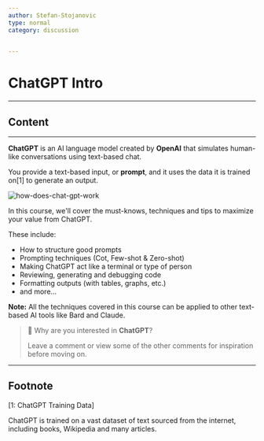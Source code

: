 ```yaml
---
author: Stefan-Stojanovic
type: normal
category: discussion
 

---
```


# ChatGPT Intro

---

## Content

---

**ChatGPT** is an AI language model created by **OpenAI** that simulates human-like conversations using text-based chat. 

You provide a text-based input, or **prompt**, and it uses the data it is trained on[1] to generate an output.

![how-does-chat-gpt-work](https://img.enkipro.com/f1ca8562f40096c28428e1848b1ebe9c.png)

In this course, we'll cover the must-knows, techniques and tips to maximize your value from ChatGPT. 

These include:
- How to structure good prompts
- Prompting techniques (Cot, Few-shot & Zero-shot)
- Making ChatGPT act like a terminal or type of person
- Reviewing, generating and debugging code
- Formatting outputs (with tables, graphs, etc.)
- and more...

**Note:** All the techniques covered in this course can be applied to other text-based AI tools like Bard and Claude.

> 💬 Why are you interested in **ChatGPT**?
> 
> Leave a comment or view some of the other comments for inspiration before moving on.

---
## Footnote

[1: ChatGPT Training Data]

ChatGPT is trained on a vast dataset of text sourced from the internet, including books, Wikipedia and many articles.